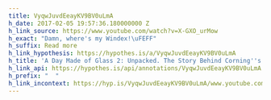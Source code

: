 ```yaml
---
title: VyqwJuvdEeayKV9BV0uLmA
h_date: 2017-02-05 19:57:36.180000000 Z
h_link_source: https://www.youtube.com/watch?v=X-GXO_urMow
h_exact: "Damn, where's my Windex!\uFEFF"
h_suffix: Read more
h_link_hypothesis: https://hypothes.is/a/VyqwJuvdEeayKV9BV0uLmA
h_title: 'A Day Made of Glass 2: Unpacked. The Story Behind Corning''s Vision. (2012)'
h_link_api: https://hypothes.is/api/annotations/VyqwJuvdEeayKV9BV0uLmA
h_prefix: "  "
h_link_incontext: https://hyp.is/VyqwJuvdEeayKV9BV0uLmA/www.youtube.com/watch?v=X-GXO_urMow
---
```


